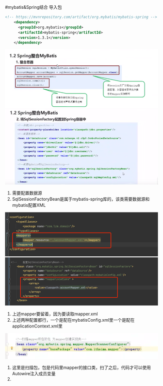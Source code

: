 #mybatis&Spring结合
导入包
```xml
<!-- https://mvnrepository.com/artifact/org.mybatis/mybatis-spring -->
    <dependency>
      <groupId>org.mybatis</groupId>
      <artifactId>mybatis-spring</artifactId>
      <version>1.3.1</version>
    </dependency>
```
![img_61.png](img_61.png)
![img_60.png](img_60.png)
1. 需要配置数据源
2. SqlSessionFactoryBean是属于mybatis-spring库的，该类需要数据源和mybatis配置XML

![img_63.png](img_63.png)
![img_64.png](img_64.png)
1. 上述mapper要留着，因为要读取mapper.xml
2. 上述两种配置都行，一个是配在mybatisConfig.xml里一个是配在applicationContext.xml里

![img_62.png](img_62.png)
1. 这里是扫描包，包是代码里mapper的接口类，扫了之后，代码才可以使用Autowire注入成员变量
2. 
  